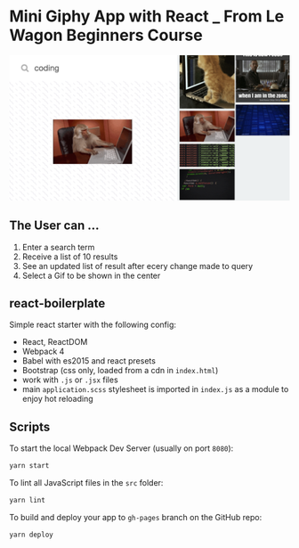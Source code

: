 # Mini Giphy App with React _ From Le Wagon Beginners Course

![Image of App](https://github.com/lino-m/react-gifs/blob/master/Giphy-Clone_with_REACT.png)

## The User can ...

1. Enter a search term 
2. Receive a list of 10 results
3. See an updated list of result after ecery change made to query
4. Select a Gif to be shown in the center

## react-boilerplate

Simple react starter with the following config:

- React, ReactDOM
- Webpack 4
- Babel with es2015 and react presets
- Bootstrap (css only, loaded from a cdn in `index.html`)
- work with `.js` or `.jsx` files
- main `application.scss` stylesheet is imported in `index.js` as a module to enjoy hot reloading

## Scripts

To start the local Webpack Dev Server (usually on port `8080`):

```bash
yarn start
```

To lint all JavaScript files in the `src` folder:

```bash
yarn lint
```

To build and deploy your app to `gh-pages` branch on the GitHub repo:

```bash
yarn deploy
```
